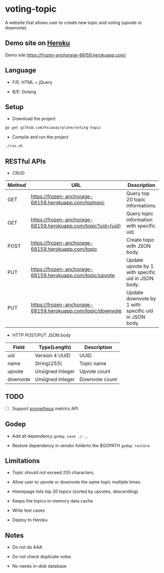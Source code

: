 # voting-topic

A website that allows user to create new topic and voting (upvote or downvote).

## Demo site on [Heroku](https://www.heroku.com/)

Demo site <https://frozen-anchorage-68159.herokuapp.com/>

## Language

* F/E: HTML + jQuery

* B/E: Golang

## Setup

* Download the project

```sh
go get github.com/hsiaoairplane/voting-topic
```

* Compile and run the project

```sh
./run.sh
```

## RESTful APIs

* CRUD

|    Method   |     URL     | Description |
|-------------|-------------|-------------|
| GET | <https://frozen-anchorage-68159.herokuapp.com/toptopic> | Query top 20 topic informations. |
| GET | <https://frozen-anchorage-68159.herokuapp.com/topic?uid={uid}> | Query topic information with specific uid. |
| POST | <https://frozen-anchorage-68159.herokuapp.com/topic> | Create topic with JSON body. |
| PUT | <https://frozen-anchorage-68159.herokuapp.com/topic/upvote> | Update upvote by 1 with specific uid in JSON body. |
| PUT | <https://frozen-anchorage-68159.herokuapp.com/topic/downvote> | Update downvote by 1 with specific uid in JSON body. |

* HTTP POST/PUT JSON body

|    Field     |   Type(Length)    |    Description  |
|--------------|-------------------|-----------------|
|     uid      |  Version 4 UUID   |       UUID      |
|     name     |  String(255)      |    Topic name   |
|    upvote    |  Unsigned Integer |   Upvote count  |
|   downvote   |  Unsigned Integer |  Downvote count |

## TODO

* [ ] Support [prometheus](https://prometheus.io) metrics API

## Godep

* Add all dependency `godep save ./...`

* Restore dependency in vendor folderto the $GOPATH `godep restore`

## Limitations

* Topic should not exceed 255 characters.

* Allow user to upvote or downvote the same topic multiple times.

* Homepage lists top 20 topics (sorted by upvotes, descending)

* Keeps the topics in-memory data cache

* Write test cases

* Deploy to Heroku

## Notes

* Do not do AAA

* Do not check duplicate votes

* No needs in-disk database
